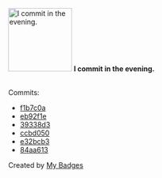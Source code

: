 <img src="https://my-badges.github.io/my-badges/evening-commits.png" alt="I commit in the evening." title="I commit in the evening." width="128">
<strong>I commit in the evening.</strong>
<br><br>

Commits:

- <a href="https://github.com/dzakwannajmi/AuraFi/commit/f1b7c0af369e9d1c2b7ff69a653164ab10db413d">f1b7c0a</a>
- <a href="https://github.com/dzakwannajmi/AuraFi/commit/eb92f1ed4d8ad2f33939987e4ddbb2b5001237aa">eb92f1e</a>
- <a href="https://github.com/dzakwannajmi/AuraFi/commit/39338d3b60b7100a8f43f60f22109a2a098aed72">39338d3</a>
- <a href="https://github.com/dzakwannajmi/SEA-Catering/commit/ccbd05054a93857bfdb8d2cef7f84d4ccc585ea3">ccbd050</a>
- <a href="https://github.com/dzakwannajmi/SEA-Catering/commit/e32bcb388815d3c3e75922b487612dfbf357e4c0">e32bcb3</a>
- <a href="https://github.com/dzakwannajmi/SEA-Catering/commit/84aa6131e86173d4ecc180ad3bb66791955391dd">84aa613</a>


Created by <a href="https://github.com/my-badges/my-badges">My Badges</a>